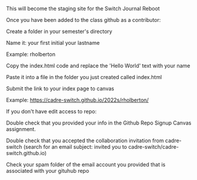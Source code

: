 This will become the staging site for the Switch Journal Reboot

Once you have been added to the class github as a contributor:

Create a folder in your semester's directory

Name it: your first initial your lastname

Example: rholberton

Copy the index.html code and replace the 'Hello World' text with your name

Paste it into a file in the folder you just created called index.html

Submit the link to your index page to canvas

Example: https://cadre-switch.github.io/2022s/rholberton/

If you don't have edit access to repo:

Double check that you provided your info in the Github Repo Signup Canvas assignment.

Double check that you accepted the collaboration invitation from cadre-switch (search for an email subject: invited you to cadre-switch/cadre-switch.github.io)

Check your spam folder of the email account you provided that is associated with your gituhub repo
